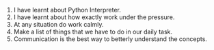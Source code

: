 1. I have learnt about Python Interpreter.
2. I have learnt about how exactly work under the pressure.
3. At any situation do work calmly.
4. Make a list of things that we have to do in our daily task.
5. Communication is the best way to betterly understand the concepts.